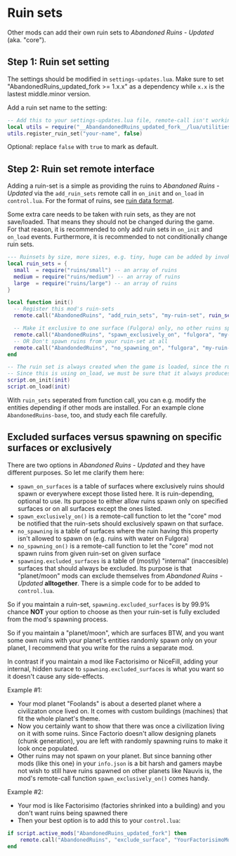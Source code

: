 # Ruin sets

Other mods can add their own ruin sets to *Abandoned Ruins - Updated* (aka. "core").

## Step 1: Ruin set setting

The settings should be modified in `settings-updates.lua`. Make sure to set "AbandonedRuins_updated_fork >= 1.x.x" as a dependency while `x.x` is the lastest middle.minor version.

Add a ruin set name to the setting:
```lua
-- Add this to your settings-updates.lua file, remote-call isn't working
local utils = require("__AbandandonedRuins_updated_fork__/lua/utilities")
utils.register_ruin_set("your-name", false)
```
Optional: replace `false` with `true` to mark as default.

## Step 2: Ruin set remote interface

Adding a ruin-set is a simple as providing the ruins to *Abandoned Ruins - Updated* via the `add_ruin_sets` remote call in `on_init` and `on_load` in `control.lua`. For the format of ruins, see [ruin data format](docs/format.md).

Some extra care needs to be taken with ruin sets, as they are not save/loaded. That means they should not be changed during the game.<br>
For that reason, it is recommended to only add ruin sets in `on_init` and `on_load` events. Furthermore, it is recommended to not conditionally change ruin sets.

```lua
--- Ruinsets by size, more sizes, e.g. tiny, huge can be added by invoking remote-call function `add_ruin_size`
local ruin_sets = {
  small  = require("ruins/small") -- an array of ruins
  medium = require("ruins/medium") -- an array of ruins
  large  = require("ruins/large") -- an array of ruins
}

local function init()
  -- Register this mod's ruin-sets
  remote.call("AbandonedRuins", "add_ruin_sets", "my-ruin-set", ruin_sets)

  -- Make it exclusive to one surface (Fulgora) only, no other ruins spawn on that surface nor ruins from this set will spawn somewhere else
  remote.call("AbandonedRuins", "spawn_exclusively_on", "fulgora", "my-ruin-set")
  -- OR Don't spawn ruins from your ruin-set at all
  remote.call("AbandondedRuins", "no_spawning_on", "fulgora", "my-ruin-set")
end

-- The ruin set is always created when the game is loaded, since the ruin sets are not save/loaded by AbandonedRuins.
-- Since this is using on_load, we must be sure that it always produces the same result for everyone.
script.on_init(init)
script.on_load(init)
```
With `ruin_sets` seperated from function call, you can e.g. modify the entities depending if other mods are installed. For an example clone `AbandonedRuins-base`, too, and study each file carefully.

## Excluded surfaces versus spawning on specific surfaces or exclusively

There are two options in *Abandoned Ruins - Updated* and they have different purposes. So let me clarify them here:

- `spawn_on_surfaces` is a table of surfaces where exclusively ruins should spawn or everywhere except those listed here. It is ruin-depending, optional to use. Its purpose to either allow ruins spawn only on specified surfaces or on all surfaces except the ones listed.
- `spawn_exclusively_on()` is a remote-call function to let the "core" mod be notified that the ruin-sets should exclusively spawn on that surface.
- `no_spawning` is a table of surfaces where the ruin having this property isn't allowed to spawn on (e.g. ruins with water on Fulgora)
- `no_spawning_on()` is a remote-call function to let the "core" mod not spawn ruins from given ruin-set on given surface
- `spawning.excluded_surfaces` is a table of (mostly) "internal" (inaccesible) surfaces that should always be excluded. Its purpose is that "planet/moon" mods can exclude themselves from *Abandoned Ruins - Updated* __alltogether__. There is a simple code for to be added to `control.lua`.

So if you maintain a ruin-set, `spawning.excluded_surfaces` is by 99.9% chance __NOT__ your option to choose as then your ruin-set is fully excluded from the mod's spawning process.

So if you maintain a "planet/moon", which are surfaces BTW, and you want some own ruins with your planet's entities randomly spawn only on your planet, I recommend that you write for the ruins a separate mod.

In contrast if you maintain a mod like Factorisimo or NiceFill, adding your internal, hidden surace to `spawning.excluded_surfaces` is what you want so it doesn't cause any side-effects.

Example #1:
- Your mod planet "Foolands" is about a deserted planet where a civilizaton once lived on. It comes with custom buildings (machines) that fit the whole planet's theme.
- Now you certainly want to show that there was once a civilization living on it with some ruins. Since Factorio doesn't allow designing planets (chunk generation), you are left with randomly spawning ruins to make it look once populated.
- Other ruins may not spawn on your planet. But since banning other mods (like this one) in your `info.json` is a bit harsh and gamers maybe not wish to still have ruins spawned on other planets like Nauvis is, the mod's remote-call function `spawn_exclusively_on()` comes handy.

Example #2:
- Your mod is like Factorisimo (factories shrinked into a building) and you don't want ruins being spawned there
- Then your best option is to add this to your `control.lua`:
```lua
if script.active_mods["AbandonedRuins_updated_fork"] then
	remote.call("AbandonedRuins", "exclude_surface", "YourFactorisimoMod")
end
```
